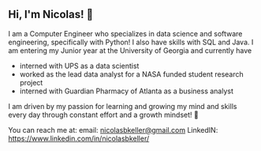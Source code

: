 ## Hi, I'm Nicolas! 👋

I am a Computer Engineer who specializes in data science and software engineering, specifically with Python! I also have skills with SQL and Java. I am entering my Junior year at the University of Georgia and currently have
  - interned with UPS as a data scientist
  - worked as the lead data analyst for a NASA funded student research project
  - interned with Guardian Pharmacy of Atlanta as a business analyst

I am driven by my passion for learning and growing my mind and skills every day through constant effort and a growth mindset! 🌱

You can reach me at:
email: nicolasbkeller@gmail.com
LinkedIN: https://www.linkedin.com/in/nicolasbkeller/

<!--
**NicolasKeller-ULTRA/NicolasKeller-ULTRA** is a ✨ _special_ ✨ repository because its `README.md` (this file) appears on your GitHub profile.

Here are some ideas to get you started:

- 🔭 I’m currently working on ...
- 🌱 I’m currently learning ...
- 👯 I’m looking to collaborate on ...
- 🤔 I’m looking for help with ...
- 💬 Ask me about ...
- 📫 How to reach me: ...
- 😄 Pronouns: ...
- ⚡ Fun fact: ...
-->
